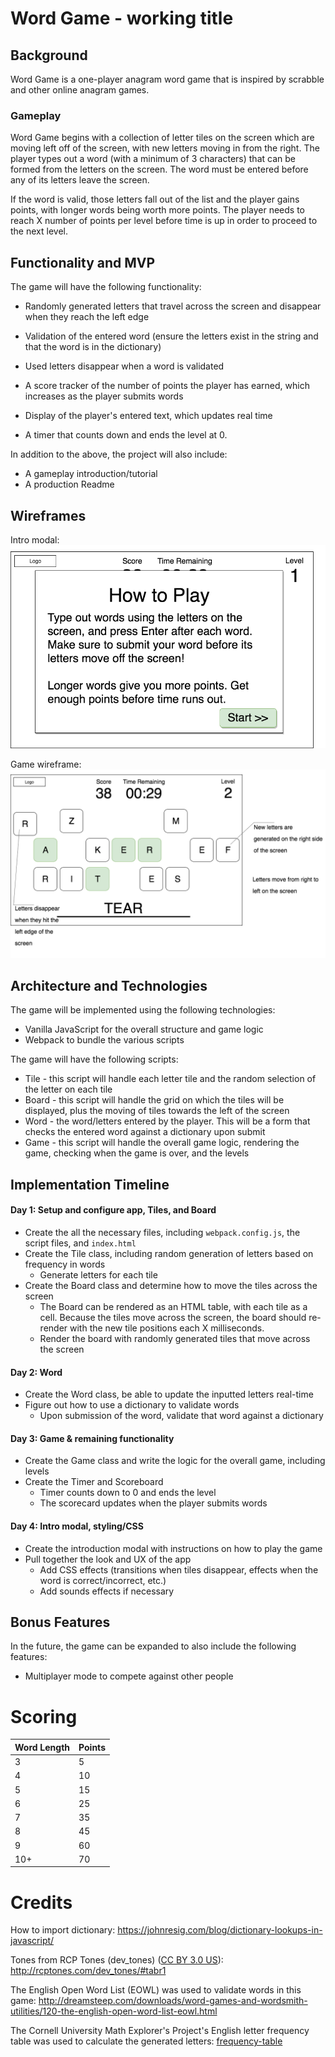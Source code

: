 # Word Game - working title
## Background

Word Game is a one-player anagram word game that is inspired by scrabble and other online anagram games.

### Gameplay

Word Game begins with a collection of letter tiles on the screen which are moving left off of the screen, with new letters moving in from the right. The player types out a word (with a minimum of 3 characters) that can be formed from the letters on the screen. The word must be entered before any of its letters leave the screen.

If the word is valid, those letters fall out of the list and the player gains points, with longer words being worth more points. The player needs to reach X number of points per level before time is up in order to proceed to the next level.

## Functionality and MVP

The game will have the following functionality:

* Randomly generated letters that travel across the screen and disappear when they reach the left edge

* Validation of the entered word (ensure the letters exist in the string and that the word is in the dictionary)

* Used letters disappear when a word is validated

* A score tracker of the number of points the player has earned, which increases as the player submits words

* Display of the player's entered text, which updates real time

* A timer that counts down and ends the level at 0.

In addition to the above, the project will also include:

* A gameplay introduction/tutorial
* A production Readme


## Wireframes

Intro modal:
![intro-page](./assets/docs/wireframes/Word-Game-intro.png)

Game wireframe:
![word-drop](./assets/docs/wireframes/Word-Game.png)

## Architecture and Technologies

The game will be implemented using the following technologies:

* Vanilla JavaScript for the overall structure and game logic
* Webpack to bundle the various scripts

The game will have the following scripts:

* Tile - this script will handle each letter tile and the random selection of the letter on each tile
* Board - this script will handle the grid on which the tiles will be displayed, plus the moving of tiles towards the left of the screen
* Word - the word/letters entered by the player. This will be a form that checks the entered word against a dictionary upon submit
* Game - this script will handle the overall game logic, rendering the game, checking when the game is over, and the levels



## Implementation Timeline

#### Day 1: Setup and configure app, Tiles, and Board
* Create the all the necessary files, including `webpack.config.js`, the script files, and `index.html`
* Create the Tile class, including random generation of letters based on frequency in words
  * Generate letters for each tile
* Create the Board class and determine how to move the tiles across the screen
  * The Board can be rendered as an HTML table, with each tile as a cell. Because the tiles move across the screen, the board should re-render with the new tile positions each X milliseconds.
  * Render the board with randomly generated tiles that move across the screen

#### Day 2: Word
* Create the Word class, be able to update the inputted letters real-time
* Figure out how to use a dictionary to validate words
  * Upon submission of the word, validate that word against a dictionary

#### Day 3: Game & remaining functionality
* Create the Game class and write the logic for the overall game, including levels
* Create the Timer and Scoreboard
  * Timer counts down to 0 and ends the level
  * The scorecard updates when the player submits words

#### Day 4: Intro modal, styling/CSS
* Create the introduction modal with instructions on how to play the game
* Pull together the look and UX of the app
  * Add CSS effects (transitions when tiles disappear, effects when the word is correct/incorrect, etc.)
  * Add sounds effects if necessary

## Bonus Features
In the future, the game can be expanded to also include the following features:
* Multiplayer mode to compete against other people

# Scoring

|Word Length   | Points   |
|-------|------------------|
| 3 | 5 |
| 4 | 10 |
| 5 | 15 |
| 6 | 25 |
| 7 | 35 |
| 8 | 45 |
| 9 | 60 |
| 10+ | 70 |

# Credits

How to import dictionary: https://johnresig.com/blog/dictionary-lookups-in-javascript/

Tones from RCP Tones (dev_tones) ([CC BY 3.0 US](https://creativecommons.org/licenses/by/3.0/us/)): http://rcptones.com/dev_tones/#tabr1

The English Open Word List (EOWL) was used to validate words in this game: http://dreamsteep.com/downloads/word-games-and-wordsmith-utilities/120-the-english-open-word-list-eowl.html

The Cornell University Math Explorer's Project's English letter frequency table was used to calculate the generated letters: [frequency-table](http://www.math.cornell.edu/~mec/2003-2004/cryptography/subs/frequencies.html)
